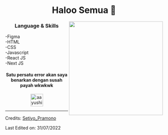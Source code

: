 <h1 align="center"> Haloo Semua 👋 </h1>
<p align="center"></p> 
<img align="right" src="https://miro.medium.com/max/720/1*PJ_LNrqaaASgFMXwFKvcMg.webp" height="300" width="300">
<h3 align="center"> Language & Skills </h3>

-Figma <br>
-HTML <br>
-CSS <br>
-Javascript <br>
-React JS <br>
-Next JS

<h4 align="center">Satu persatu error akan saya benarkan dengan susah payah wkwkwk</h4>




<p align="center">
<a href="https://github.com/SetiyoPramono" target="blank"><img align="center" src="https://cdn.icon-icons.com/icons2/1826/PNG/512/420…lgmaillogomailsocialsocialmedia-115677_115624.png" alt="aayushi-droid" height="40" width="40" /></a>
</p>

-----
Credits: [Setiyo_Pramono](https://github.com/SetiyoPramono)

Last Edited on: 31/07/2022
